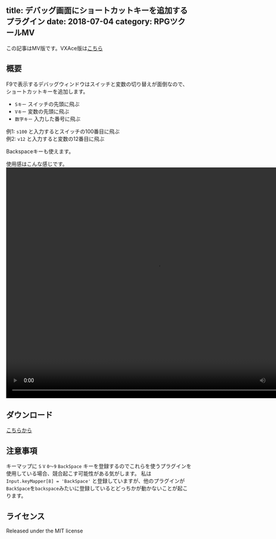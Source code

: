 title: デバッグ画面にショートカットキーを追加するプラグイン
date: 2018-07-04
category: RPGツクールMV
---

この記事はMV版です。VXAce版は[こちら](/rpgmaker/2018-07-05-debug-shortcut-vxace/)

## 概要

F9で表示するデバッグウィンドウはスイッチと変数の切り替えが面倒なので、ショートカットキーを追加します。

* `Sキー`  スイッチの先頭に飛ぶ
* `Vキー`  変数の先頭に飛ぶ
* `数字キー` 入力した番号に飛ぶ

例1: `s100` と入力するとスイッチの100番目に飛ぶ  
例2: `v12` と入力すると変数の12番目に飛ぶ  

Backspaceキーも使えます。

使用感はこんな感じです。
<video src="/img/2018-07-04-debug-shortcut/debug-shortcut.mp4" width="816" height="624" controls></video>

## ダウンロード

[こちらから](https://raw.githubusercontent.com/kido0617/rpgmakerMV-plugin/master/DebugWindowShortCut/DebugWindowShortCut.js)

## 注意事項

キーマップに `S` `V` `0～9` `BackSpace` キーを登録するのでこれらを使うプラグインを使用している場合、競合起こす可能性がある気がします。
私は `Input.keyMapper[8] = 'BackSpace'` と登録していますが、他のプラグインが`BackSpace`を`backspace`みたいに登録しているとどっちかが動かないことが起こります。

## ライセンス

Released under the MIT license